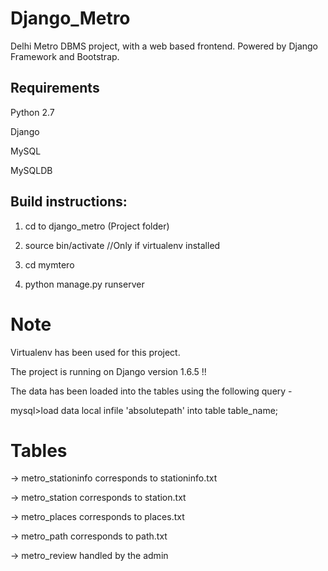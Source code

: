 Django_Metro
============

Delhi Metro DBMS project, with a web based frontend. Powered by Django Framework and Bootstrap.


## Requirements

Python 2.7

Django

MySQL

MySQLDB


## Build instructions:

1. cd to django_metro (Project folder)

2. source bin/activate  //Only if virtualenv installed

3. cd mymtero

4. python manage.py runserver


Note
====

Virtualenv has been used for this project.

The project is running on Django version 1.6.5 !!

The data has been loaded into the tables using the following query -

mysql>load data local infile 'absolutepath' into table table_name;


Tables
======

-> metro_stationinfo corresponds to stationinfo.txt

-> metro_station corresponds to station.txt

-> metro_places corresponds to places.txt

-> metro_path corresponds to path.txt

-> metro_review handled by the admin














